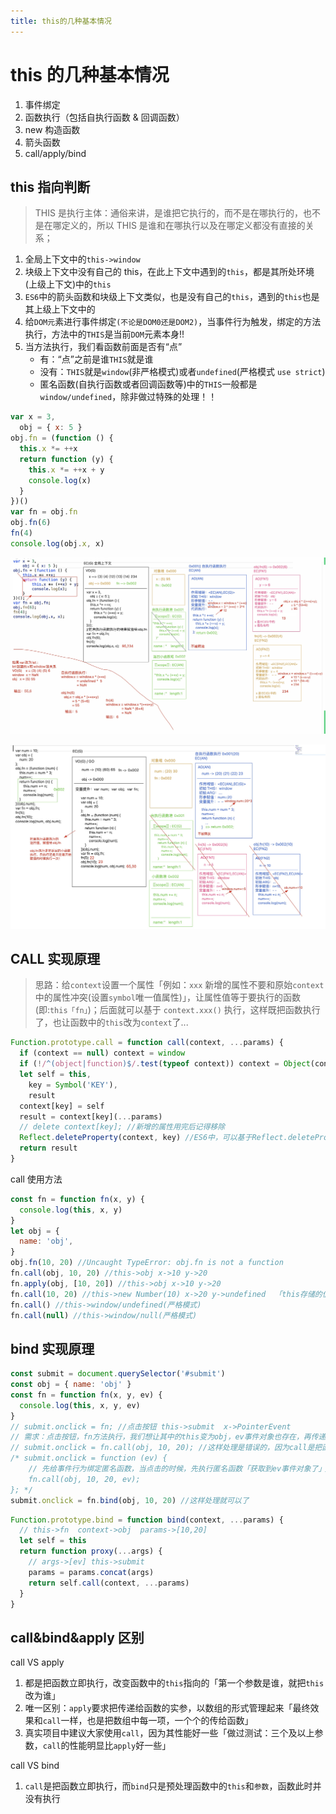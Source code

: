 ```yaml
---
title: this的几种基本情况
---
```


# this 的几种基本情况

1. 事件绑定
2. 函数执行（包括自执行函数 & 回调函数）
3. new 构造函数
4. 箭头函数
5. call/apply/bind

## this 指向判断

> THIS 是执行主体：通俗来讲，是谁把它执行的，而不是在哪执行的，也不是在哪定义的，所以 THIS 是谁和在哪执行以及在哪定义都没有直接的关系；

1. 全局上下文中的`this->window`
2. 块级上下文中没有自己的 this，在此上下文中遇到的`this`，都是其所处环境(上级上下文)中的`this`
3. `ES6`中的箭头函数和块级上下文类似，也是没有自己的`this`，遇到的`this`也是其上级上下文中的
4. 给`DOM元`素进行事件绑定`(不论是DOM0还是DOM2)`，当事件行为触发，绑定的方法执行，方法中的`THIS`是当前`DOM`元素本身!!
5. 当方法执行，我们看函数前面是否有“点”
   - 有：“点”之前是谁`THIS`就是谁
   - 没有：`THIS`就是`window`(非严格模式)或者`undefined`(严格模式 `use strict`)
   - 匿名函数(自执行函数或者回调函数等)中的`THIS`一般都是`window/undefined`，除非做过特殊的处理！！

```js
var x = 3,
  obj = { x: 5 }
obj.fn = (function () {
  this.x *= ++x
  return function (y) {
    this.x *= ++x + y
    console.log(x)
  }
})()
var fn = obj.fn
obj.fn(6)
fn(4)
console.log(obj.x, x)
```

![](./img/this1.jpg)

![](./img/Xnip2021-11-26_20-29-55.jpg)

## CALL 实现原理

> 思路：给`context`设置一个属性「例如：`xxx` 新增的属性不要和原始`context`中的属性冲突(设置`symbol`唯一值属性)」，让属性值等于要执行的函数(即:`this「fn」`)；后面就可以基于 `context.xxx()` 执行，这样既把函数执行了，也让函数中的`this`改为`context`了...

```js
Function.prototype.call = function call(context, ...params) {
  if (context == null) context = window
  if (!/^(object|function)$/.test(typeof context)) context = Object(context)
  let self = this,
    key = Symbol('KEY'),
    result
  context[key] = self
  result = context[key](...params)
  // delete context[key]; //新增的属性用完后记得移除
  Reflect.deleteProperty(context, key) //ES6中，可以基于Reflect.deleteProperty移除对象的属性
  return result
}
```

call 使用方法

```js
const fn = function fn(x, y) {
  console.log(this, x, y)
}
let obj = {
  name: 'obj',
}
obj.fn(10, 20) //Uncaught TypeError: obj.fn is not a function
fn.call(obj, 10, 20) //this->obj x->10 y->20
fn.apply(obj, [10, 20]) //this->obj x->10 y->20
fn.call(10, 20) //this->new Number(10) x->20 y->undefined  「this存储的值：null/undefined/对象」
fn.call() //this->window/undefined(严格模式)
fn.call(null) //this->window/null(严格模式)
```

## bind 实现原理

```js
const submit = document.querySelector('#submit')
const obj = { name: 'obj' }
const fn = function fn(x, y, ev) {
  console.log(this, x, y, ev)
}
// submit.onclick = fn; //点击按钮 this->submit  x->PointerEvent
// 需求：点击按钮，fn方法执行，我们想让其中的this变为obj，ev事件对象也存在，再传递10/20
// submit.onclick = fn.call(obj, 10, 20); //这样处理是错误的，因为call是把函数立即执行，还没点击呢，fn就执行了...
/* submit.onclick = function (ev) {
    // 先给事件行为绑定匿名函数，当点击的时候，先执行匿名函数「获取到ev事件对象了」；在匿名函数执行的时候(this->submit)，我们再让真正要处理的fn函数执行，此时就可以基于call去改变this了!!
    fn.call(obj, 10, 20, ev);
}; */
submit.onclick = fn.bind(obj, 10, 20) //这样处理就可以了
```

```js
Function.prototype.bind = function bind(context, ...params) {
  // this->fn  context->obj  params->[10,20]
  let self = this
  return function proxy(...args) {
    // args->[ev] this->submit
    params = params.concat(args)
    return self.call(context, ...params)
  }
}
```

## call&bind&apply 区别

call VS apply

1. 都是把函数立即执行，改变函数中的`this`指向的「第一个参数是谁，就把`this`改为谁」
2. 唯一区别：`apply`要求把传递给函数的实参，以数组的形式管理起来「最终效果和`call`一样，也是把数组中每一项，一个个的传给函数」
3. 真实项目中建议大家使用`call`，因为其性能好一些「做过测试：三个及以上参数，`call`的性能明显比`apply`好一些」

call VS bind

1. `call`是把函数立即执行，而`bind`只是预处理函数中的`this`和`参数`，函数此时并没有执行
